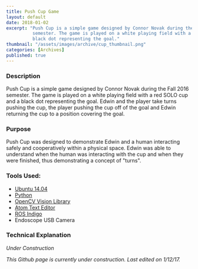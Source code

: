 ```yaml
---
title: Push Cup Game
layout: default
date: 2018-01-02
excerpt: "Push Cup is a simple game designed by Connor Novak during the Fall 2016
          semester. The game is played on a white playing field with a red SOLO cup and a
          black dot representing the goal."
thumbnail: "/assets/images/archive/cup_thumbnail.png"
categories: [Archives]
published: true
---
```


### Description
<p>Push Cup is a simple game designed by Connor Novak during the Fall 2016
semester. The game is played on a white playing field with a red SOLO cup and a
black dot representing the goal. Edwin and the player take turns pushing the
cup, the player pushing the cup off of the goal and Edwin returning the cup to
a position covering the goal.</p>

### Purpose
<p>Push Cup was designed to demonstrate Edwin and a human interacting safely and
cooperatively within a physical space. Edwin was able to understand when the
human was interacting with the cup and when they were finished, thus
demonstrating a concept of "turns".</p>

### Tools Used:
- [Ubuntu 14.04](https://www.ubuntu.com/)
- [Python](https://www.python.org/)
- [OpenCV Vision Library](http://opencv.org/)
- [Atom Text Editor](https://atom.io/)
- [ROS Indigo](http://www.ros.org/)
- Endoscope USB Camera

### Technical Explanation
*Under Construction*

*This Github page is currently under construction. Last edited on 1/12/17.*
